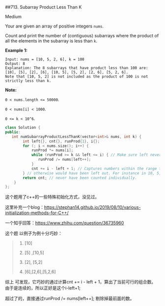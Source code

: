 ##713. Subarray Product Less Than K

Medium

Your are given an array of positive integers `nums`.

Count and print the number of (contiguous) subarrays where the product of all the elements in the subarray is less than `k`.

**Example 1:**

```
Input: nums = [10, 5, 2, 6], k = 100
Output: 8
Explanation: The 8 subarrays that have product less than 100 are: [10], [5], [2], [6], [10, 5], [5, 2], [2, 6], [5, 2, 6].
Note that [10, 5, 2] is not included as the product of 100 is not strictly less than k.
```



**Note:**

`0 < nums.length <= 50000`.

`0 < nums[i] < 1000`.

`0 <= k < 10^6`.



```c++
class Solution {
public:
   int numSubarrayProductLessThanK(vector<int>& nums, int k) {
        int left{}, cnt{}, runProd{1}, i{};
        for (; i < nums.size(); i++) {
            runProd *= nums[i];
            while (runProd >= k && left <= i) { // Make sure left never passes right.
               runProd /= nums[left++];
            }
            cnt += i - left + 1; // Captures numbers within the range that
        } // otherwise would have been left out. For instance in 10, 5, 2, 6, two would
        return cnt; // never have been counted individually.
    }
};


```





这个题用了c++的一些特殊初始化方式，没见过。

这里补充一个blog：https://stephan14.github.io/2019/08/10/various-initialization-methods-for-C++/

一个知乎回答：https://www.zhihu.com/question/36735960



这个题 以例子为例十分巧妙：

> 1.  [10]
>
> 2. [5] ,[10,5]
>
> 3. [2], [5,2]
>
> 4. [6],[2,6],[5,2,6]
>
>    

综上 可发现，它巧妙的通过计算cnt += i - left + 1，算出了当前可行的组合数。 由于是连续的，所以正好是这个i-left+1;

超过了的，直接通过runProd /= nums[left++]; 剔除掉最前面的数。





